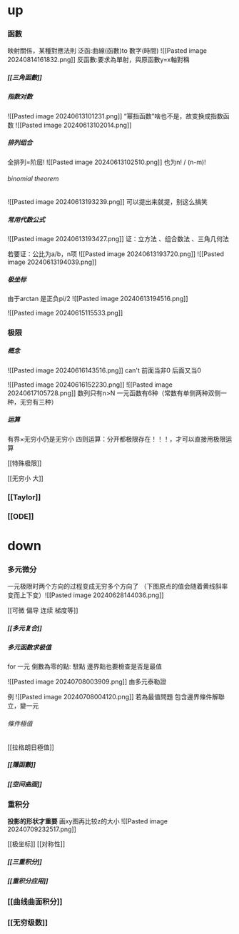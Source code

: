 # up
### 函數
映射關係，某種對應法則
泛函:曲線(函數)to 數字(時間)
![[Pasted image 20240814161832.png]]
反函數:要求為單射，與原函數y=x軸對稱

##### [[三角函數]]

##### 指数对数
![[Pasted image 20240613101231.png]]
“幂指函数”啥也不是，故变换成指数函数
![[Pasted image 20240613102014.png]]

##### 排列组合
全排列=阶层!
![[Pasted image 20240613102510.png]]
也为n! / (n-m)!

###### binomial theorem
![[Pasted image 20240613193239.png]]
可以提出来就提，别这么搞笑

##### 常用代数公式

![[Pasted image 20240613193427.png]]
证：立方法 、组合数法 、三角几何法

若要证：公比为a/b，n项
![[Pasted image 20240613193720.png]]
![[Pasted image 20240613194039.png]]

##### 极坐标
由于arctan 是正负pi/2
![[Pasted image 20240613194516.png]]



![[Pasted image 20240615115533.png]]
### 极限
##### 概念
![[Pasted image 20240616143516.png]]
can't 前面当非0 后面又当0

![[Pasted image 20240616152230.png]]
![[Pasted image 20240617105728.png]]
数列只有n>N
一元函数有6种（常数有单侧两种双侧一种，无穷有三种）

##### 运算
有界×无穷小仍是无穷小
四则运算：分开都极限存在！！！，才可以直接用极限运算

[[特殊极限]]

[[无穷小 大]]

### [[Taylor]]
### [[ODE]]

# down
### 多元微分
一元极限时两个方向的过程变成无穷多个方向了
							（下图原点的值会随着黄线斜率变而上下变）![[Pasted image 20240628144036.png]]

[[可微 偏导 连续 梯度等]] 
##### [[多元复合]]

##### 多元函数求极值
for 一元
倒數為零的點: 駐點
邊界點也要檢查是否是最值

![[Pasted image 20240708003909.png]]
由多元泰勒證

例
![[Pasted image 20240708004120.png]]
若為最值問題
包含邊界條件解聯立，變一元
###### 條件極值

[[拉格朗日極值]]

##### [[隱函數]]

##### [[空间曲面]]
### 重积分

**投影的形状才重要**
画xy图再比较z的大小
					![[Pasted image 20240709232517.png]]

[[极坐标]]
[[对称性]]
##### [[三重积分]]
##### [[重积分应用]]
### [[曲线曲面积分]]

### [[无穷级数]]

